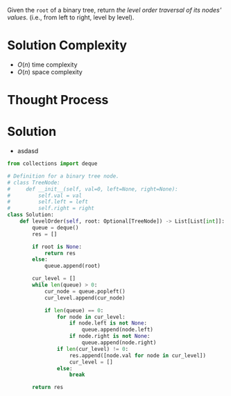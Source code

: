 Given the `root` of a binary tree, return _the level order traversal of its nodes' values_. (i.e., from left to right, level by level).
# Solution Complexity
- $O(n)$ time complexity
- $O(n)$ space complexity
# Thought Process
# Solution
- asdasd
```Python
from collections import deque

# Definition for a binary tree node.
# class TreeNode:
#     def __init__(self, val=0, left=None, right=None):
#         self.val = val
#         self.left = left
#         self.right = right
class Solution:
	def levelOrder(self, root: Optional[TreeNode]) -> List[List[int]]:
		queue = deque()
		res = []

		if root is None:
			return res
		else:
			queue.append(root)

		cur_level = []
		while len(queue) > 0:
			cur_node = queue.popleft()
			cur_level.append(cur_node)

			if len(queue) == 0:
				for node in cur_level:
					if node.left is not None:
						queue.append(node.left)
					if node.right is not None:
						queue.append(node.right)
				if len(cur_level) != 0:
					res.append([node.val for node in cur_level])
					cur_level = []
				else:
					break

		return res
```